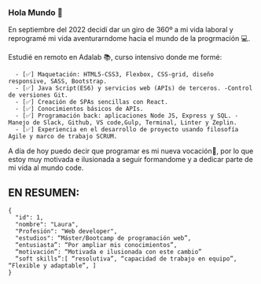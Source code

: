### Hola Mundo 👋
 
 En septiembre del 2022 decidí dar un giro de 360º a mi vida laboral y reprogramé mi vida aventurarndome hacia el mundo de la progrmación 💻.
 
 Estudié en remoto en Adalab 📚, curso intensivo donde me formé:
 
      - [✅] Maquetación: HTML5-CSS3, Flexbox, CSS-grid, diseño responsive, SASS, Bootstrap.
      - [✅] Java Script(ES6) y servicios web (APIs) de terceros. -Control de versiones Git.
      - [✅] Creación de SPAs sencillas con React.
      - [✅] Conocimientos básicos de APIs.
      - [✅] Programación back: aplicaciones Node JS, Express y SQL. -Manejo de Slack, Github, VS code,Gulp, Terminal, Linter y Zeplin.
      - [✅] Experiencia en el desarrollo de proyecto usando filosofía Agile y marco de trabajo SCRUM.
      
A día de hoy puedo decir que programar es mi nueva vocación🥰, por lo que estoy muy motivada e ilusionada a seguir formandome y a dedicar parte de mi vida al mundo code.

## EN RESUMEN:
```
{
  "id": 1,
  "nombre": "Laura",
  "Profesión": "Web developer",
  "estudios": “Máster/Bootcamp de programación web”,
  “entusiasta”: “Por ampliar mis conocimientos”,
  “motivación”: “Motivada e ilusionada con este cambio”
  “soft skills”:[ “resolutiva”, “capacidad de trabajo en equipo”, “Flexible y adaptable”, ]
}
```





